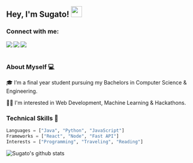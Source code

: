 ## Hey, I'm Sugato! <img src="https://github.com/TheDudeThatCode/TheDudeThatCode/blob/master/Assets/Hi.gif" width="29px">

### Connect with me:

<a href="https://www.linkedin.com/in/sugatobagchi/">
  <img align="left" src="https://img.icons8.com/fluent/48/000000/linkedin.png"  />
</a>&nbsp;

<a href="https://twitter.com/sugato_bagchi">
  <img align="left" src="https://img.icons8.com/color/48/000000/twitter--v1.png" />
</a>&nbsp;

<a href="mailto:sugato.bagchi.of@gmail.com">
  <img align="left" src="https://img.icons8.com/color/48/000000/gmail-new.png" />
</a>&nbsp;
<br />
<br />

### About Myself 💻

🎓 I’m a final year student pursuing my Bachelors in Computer Science & Engineering.

👨‍💻 I'm interested in Web Development, Machine Learning & Hackathons. </br>

  



### Technical Skills 📖
```python
Languages = ["Java", "Python", "JavaScript"]
Frameworks = ["React", "Node", "Fast API"]
Interests = ["Programming", "Traveling", "Reading"]
```

  

![Sugato's github stats](https://github-readme-stats.vercel.app/api?username=SugatoBagchi&show_icons=true&hide_border=true)

<br />
